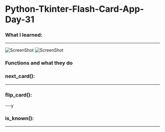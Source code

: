 # Python-Tkinter-Flash-Card-App-Day-31

### What I learned:

---

<!-- ![grab-landing-page](https://github.com/skaftisveins/Python-Tkinter-Password-Manager-Day-29/blob/master/demo.gif) -->

![ScreenShot](https://github.com/skaftisveins/Python-Tkinter-Flashcard-Capstone-Project-Day-31/blob/master/french_card.png)
![ScreenShot](https://github.com/skaftisveins/Python-Tkinter-Flashcard-Capstone-Project-Day-31/blob/master/english_card.png)

### Functions and what they do

### next_card():

---

### flip_card():

---y

### is_known():

---
